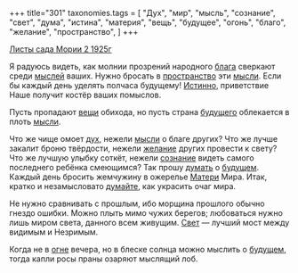 +++
title="301"
taxonomies.tags = [
 "Дух",
 "мир",
 "мысль",
 "сознание",
 "свет",
 "дума",
 "истина",
 "материя",
 "вещь",
 "будущее",
 "огонь",
 "благо",
 "желание",
 "пространство",
]
+++

[Листы сада Мории 2 1925г](/agni/1925)

Я радуюсь видеть, как молнии прозрений народного [блага](/tags/благо) сверкают среди [мыслей](/tags/мысль) ваших. Нужно бросать в [пространство](/tags/пространство) эти [мысли](/tags/мысль). Если бы каждый день уделять полчаса будущему! [Истинно](/tags/истина), приветствие Наше получит костёр ваших помыслов.   

Пусть пропадают [вещи](/tags/вещь) обихода, но пусть страна [будущего](/tags/будущее) облекается в плоть [мысли](/tags/мысль).   

Что же чище омоет [дух](/tags/Дух), нежели [мысли](/tags/мысль) о благе других? Что же лучше закалит броню твёрдости, нежели [желание](/tags/желание) других провести к свету? Что же лучшую улыбку соткёт, нежели [сознание](/tags/сознание) видеть самого последнего ребёнка смеющимся? Так прошу [думать](/tags/дума) о [будущем](/tags/будущее). Каждый день бросить жемчужину в ожерелье [Матери](/tags/материя) Мира. Итак, кратко и незамысловато [думайте](/tags/дума), как украсить очаг мира.   

Не нужно сравнивать с прошлым, ибо морщина прошлого обычно гнездо ошибки. Можно плыть мимо чужих берегов; любоваться нужно лишь миром света, данного всем живущим. [Свет](/tags/свет) — лучший мост между видимым и Незримым.   

Когда не в [огне](/tags/огонь) вечера, но в блеске солнца можно мыслить о [будущем](/tags/будущее), тогда капли росы праны озаряют мыслящий лоб.   

